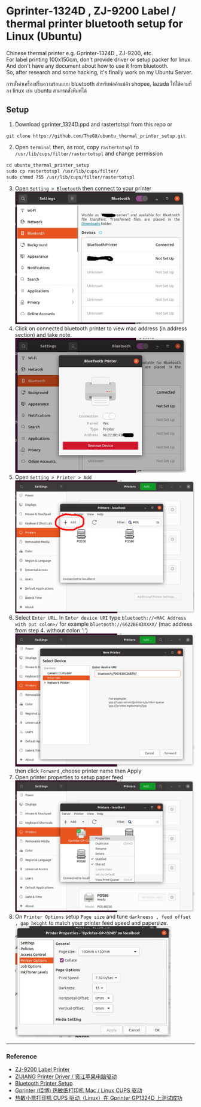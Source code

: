 # Gprinter-1324D , ZJ-9200 Label / thermal printer bluetooth setup for Linux (Ubuntu)

Chinese thermal printer e.g. Gprinter-1324D , ZJ-9200, etc.  
For label printing 100x150cm, don't provide driver or setup packer for linux.  
And don't have any document about how to use it from bluetooth.  
So, after research and some hacking, it's finally work on my Ubuntu Server.  

การตั้งค่าเครื่องปริ้นความร้อนแบบ bluetooth สำหรับพ่อค้าแม่ค้า shopee, lazada ให้ใช้คอมที่ลง linux เช่น ubuntu สามารถสั่งพิมพ์ได้

## Setup

1. Download gprinter_1324D.ppd and rastertotspl from this repo or  
```
git clone https://github.com/TheGU/ubuntu_thermal_printer_setup.git
```
2. Open `terminal` then, as root, copy `rastertotspl` to `/usr/lib/cups/filter/rastertotspl` and change permission  
```
cd ubuntu_thermal_printer_setup
sudo cp rastertotspl /usr/lib/cups/filter/
sudo chmod 755 /usr/lib/cups/filter/rastertotspl
```
3. Open `Setting > Bluetooth` then connect to your printer   
![Connect to bluetooth printer](image/01_bluetooth_connect.png)
4. Click on connected bluetooth printer to view mac address (in address section) and take note.   
![See bluetooth mac address](image/02_bluetooth_mac.png)
5. Open `Setting > Printer > Add`    
![Add printer](image/03_printer_add.png)
6. Select `Enter URL`. In `Enter device URI` type `bluetooth://<MAC Address with out colon>/` for example `bluetooth://6622BE43XXXX/` (mac address from step 4. without colon ':')  
![Add printer](image/04_printer_add_uri.png)
then click `Forward` ,choose printer name then Apply  
7. Open printer properties to setup paper feed  
![Print properties](image/06_printer_setting.png)
8. On `Printer Options` setup `Page size` and tune `darkneess , feed offset , gap height` to match your printer feed speed and papersize.  
![Print tuning](image/07_printer_setting.png)

---

### Reference

- [ZJ-9200 Label Printer](http://www.zjiang.com/en/init.php/product/index?id=55)
- [ZIJIANG Printer Driver / 资江苹果电脑驱动](http://www.zjiang.com/en/init.php/service/driver)
- [Bluetooth Printer Setup](https://help.ubuntu.com/community/BluetoothPrinterSetup)
- [Gprinter (佳博) 热敏纸打印机 Mac / Linux CUPS 驱动](https://tifan.net/blog/2018/03/27/gprinter-thermal-printer-unix-driver/)
- [热敏小票打印机 CUPS 驱动（Linux）在 Gprinter GP1324D 上测试成功](https://github.com/feisuzhu/gprinter-cups)
